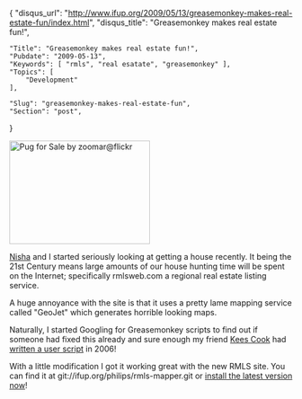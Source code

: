 {
	"disqus_url": "http://www.ifup.org/2009/05/13/greasemonkey-makes-real-estate-fun/index.html",
	"disqus_title": "Greasemonkey makes real estate fun!",

	"Title": "Greasemonkey makes real estate fun!",
	"Pubdate": "2009-05-13",
	"Keywords": [ "rmls", "real esatate", "greasemonkey" ],
	"Topics": [
		"Development"
	],

	"Slug": "greasemonkey-makes-real-estate-fun",
	"Section": "post",
}

<a href="http://www.flickr.com/photos/zoomar/149076518/">
<img src="/images/zoomar-pug-for-sale.jpg" title="Pug for Sale by zoomar@flickr" class="alignleft" width="250" height="184" />
</a>

[Nisha](http://inish.org) and I started seriously looking at getting a
house recently. It being the 21st Century means large amounts of our house
hunting time will be spent on the Internet; specifically rmlsweb.com a regional
real estate listing service.

A huge annoyance with the site is that it uses a pretty lame mapping service
called "GeoJet" which generates horrible looking maps.

Naturally, I started Googling for Greasemonkey scripts to find out if someone
had fixed this already and sure enough my friend <a
href="http://www.outflux.net">Kees Cook</a> had <a
href="http://www.outflux.net/blog/archives/2006/04/09/greasemonkey-for-rmls/">written
a user script</a> in 2006! 

With a little modification I got it working great with the new RMLS site. You
can find it at git://ifup.org/philips/rmls-mapper.git or <a
href="http://ifup.org/git/?p=rmls-mapper.git;a=blob_plain;hb=HEAD;f=rmlsweb-mapper.user.js">install
the latest version now</a>!
